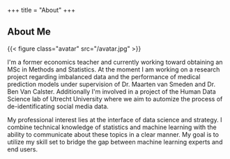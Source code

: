 +++
title = "About"
+++

## About Me

{{< figure class="avatar" src="/avatar.jpg" >}}

I'm a former economics teacher and currently working toward obtaining an MSc in Methods and Statistics. At the moment I am working on a research project regarding imbalanced data and the performance of medical prediction models under supervision of Dr. Maarten van Smeden and Dr. Ben Van Calster. Additionally I'm involved in a project of the Human Data Science lab of Utrecht University where we aim to automize the process of de-identificating social media data.

My professional interest lies at the interface of data science and strategy.  I combine technical knowledge of statistics and machine learning with the ability to communicate about these topics in a clear manner. My goal is to utilize my skill set to bridge the gap between machine learning experts and end users.

 


